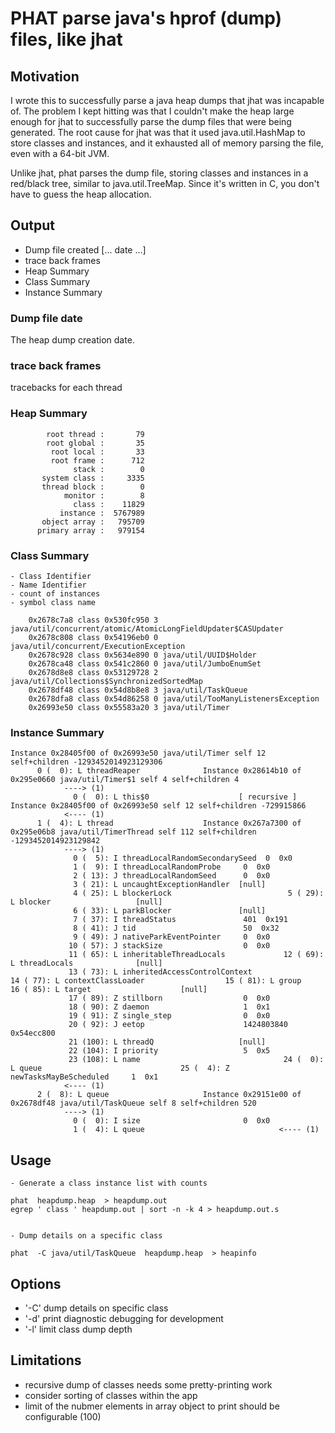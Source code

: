# PHAT  parse java's hprof (dump) files, like jhat

## Motivation
I wrote this to successfully parse a java heap dumps that jhat was incapable of.
The problem I kept hitting was that I couldn't make the heap large enough for jhat
to successfully parse the dump files that were being generated.  The root cause for jhat
was that it used java.util.HashMap to store classes and instances, and it exhausted all of memory
parsing the file, even with a 64-bit JVM.

Unlike jhat, phat parses the dump file, storing classes and instances in a red/black tree,
similar to java.util.TreeMap.  Since it's written in C, you don't have to guess the heap
allocation. 

## Output

- Dump file created [... date ...]
- trace back frames 
- Heap Summary 
- Class Summary
- Instance Summary

### Dump file date  

The heap dump creation date.

### trace back frames

tracebacks for each thread

### Heap Summary

            root thread :       79 
            root global :       35 
             root local :       33 
             root frame :      712 
                  stack :        0 
           system class :     3335 
           thread block :        0 
                monitor :        8 
                  class :    11829 
               instance :  5767989 
           object array :   795709 
          primary array :   979154 


### Class Summary

    - Class Identifier
    - Name Identifier 
    - count of instances
    - symbol class name

        0x2678c7a8 class 0x530fc950 3 java/util/concurrent/atomic/AtomicLongFieldUpdater$CASUpdater
        0x2678c808 class 0x54196eb0 0 java/util/concurrent/ExecutionException
        0x2678c928 class 0x5634e890 0 java/util/UUID$Holder
        0x2678ca48 class 0x541c2860 0 java/util/JumboEnumSet
        0x2678d8e8 class 0x53129728 2 java/util/Collections$SynchronizedSortedMap
        0x2678df48 class 0x54d8b8e8 3 java/util/TaskQueue
        0x2678dfa8 class 0x54d86258 0 java/util/TooManyListenersException
        0x26993e50 class 0x55583a20 3 java/util/Timer


### Instance Summary

    Instance 0x28405f00 of 0x26993e50 java/util/Timer self 12 self+children -1293452014923129306
          0 (  0): L threadReaper              Instance 0x28614b10 of 0x295e0660 java/util/Timer$1 self 4 self+children 4
                ----> (1)
                  0 (  0): L this$0                    [ recursive ] Instance 0x28405f00 of 0x26993e50 self 12 self+children -729915866
                <---- (1)
          1 (  4): L thread                    Instance 0x267a7300 of 0x295e06b8 java/util/TimerThread self 112 self+children -1293452014923129842
                ----> (1)
                  0 (  5): I threadLocalRandomSecondarySeed  0  0x0
                  1 (  9): I threadLocalRandomProbe     0  0x0
                  2 ( 13): J threadLocalRandomSeed      0  0x0
                  3 ( 21): L uncaughtExceptionHandler  [null]
                  4 ( 25): L blockerLock                          5 ( 29): L blocker                   [null]
                  6 ( 33): L parkBlocker               [null]
                  7 ( 37): I threadStatus               401  0x191
                  8 ( 41): J tid                        50  0x32
                  9 ( 49): J nativeParkEventPointer     0  0x0
                 10 ( 57): J stackSize                  0  0x0
                 11 ( 65): L inheritableThreadLocals             12 ( 69): L threadLocals              [null]
                 13 ( 73): L inheritedAccessControlContext               14 ( 77): L contextClassLoader                  15 ( 81): L group                               16 ( 85): L target                    [null]
                 17 ( 89): Z stillborn                  0  0x0
                 18 ( 90): Z daemon                     1  0x1
                 19 ( 91): Z single_step                0  0x0
                 20 ( 92): J eetop                      1424803840  0x54ecc800
                 21 (100): L threadQ                   [null]
                 22 (104): I priority                   5  0x5
                 23 (108): L name                                24 (  0): L queue                               25 (  4): Z newTasksMayBeScheduled     1  0x1
                <---- (1)
          2 (  8): L queue                     Instance 0x29151e00 of 0x2678df48 java/util/TaskQueue self 8 self+children 520
                ----> (1)
                  0 (  0): I size                       0  0x0
                  1 (  4): L queue                              <---- (1)


## Usage 

    - Generate a class instance list with counts

    phat  heapdump.heap  > heapdump.out
    egrep ' class ' heapdump.out | sort -n -k 4 > heapdump.out.s


    - Dump details on a specific class

    phat  -C java/util/TaskQueue  heapdump.heap  > heapinfo


## Options

- '-C' dump details on specific class
- '-d' print diagnostic debugging for development
- '-l' limit class dump depth

## Limitations

- recursive dump of classes needs some pretty-printing work
- consider sorting of classes within the app
- limit of the nubmer elements in array object to print should be configurable (100)
